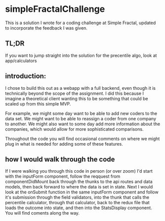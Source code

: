 # simpleFractalChallenge
This is a solution I wrote for a coding challenge at Simple Fractal, updated to incorporate the feedback I was given.

## TL;DR
If you want to jump straight into the solution for the precentile algo, look at app/calculators

## introduction:
I chose to build this out as a webapp with a full backend, even though it is technically beyond the scope of the assignment.
I did this because I imagine a theoretical client wanting this to be something that could be scaled up from this simple MVP.

For example, we might some day want to be able to add new coders to the data set. 
We might want to be able to reassign a coder from one company to another.
We might also want to some day add more information about the companies, which would allow for more sophisticated comparisons.

Throughout the code you will find occasional comments on where we might plug in what is needed for adding some of these features. 

## how I would walk through the code
If I were walking you through this code in person (or over zoom) I'd start with the inputForm component,
follow the reqquest from componentDidMount back through the thunks to the api routes and data models,
then back forward to where the data is set in state.
Next I would look at the onSubmit function in the same inputForm component and follow it's submission through the field validators,
into the thunk that calls the percentile calculator, through that calculator, back to the redux file that loads the outcome into state, 
and then into the StatsDisplay component. 
You will find coments along the way.
